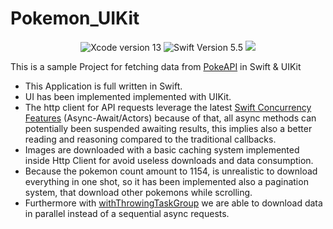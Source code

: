 # Pokemon_UIKit
<body>
  <div align="center">
    <img src="https://img.shields.io/static/v1?label=XCode%20Version&message=13.4.1&color=brightgreen&logo=xcode" alt="Xcode version 13">
    <img src="https://img.shields.io/static/v1?label=Swift%20Version&message=5.6&color=brightgreen&logo=swift" alt="Swift Version 5.5">
    <img src="https://img.shields.io/static/v1?label=Framework&message=UIKit&color=brightgreen&logo=Swift&logoColor=blue">
  </div>
  <p>This is a sample Project for fetching data from <a href="https://pokeapi.co">PokeAPI</a> in Swift &amp; UIKit</p>
  <ul>
    <li>This Application is full written in Swift.</li>
    <li>UI has been implemented implemented with UIKit.</li>
    <li>The http client for API requests leverage the latest <a href="https://docs.swift.org/swift-book/LanguageGuide/Concurrency.html">Swift Concurrency Features</a> (Async-Await/Actors) because of that, all async methods can potentially been suspended awaiting results, this implies also a better reading and reasoning compared to the traditional callbacks.</li>
    <li>Images are downloaded with a basic caching system implemented inside Http Client for avoid useless downloads and data consumption.</li>
    <li>Because the pokemon count amount to 1154, is unrealistic to download everything in one shot, so it has been implemented also a pagination system, that download other pokemons while scrolling.</li>
    <li>Furthermore with <a href="https://developer.apple.com/documentation/swift/withthrowingtaskgroup(of:returning:body:)">withThrowingTaskGroup</a> we are able to download data in parallel instead of a sequential async requests.</li>
  </ul>
</body>
